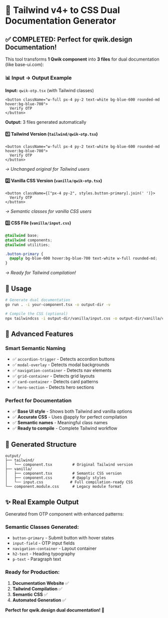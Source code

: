 # 🎉 Tailwind v4+ to CSS Dual Documentation Generator

## ✅ **COMPLETED: Perfect for qwik.design Documentation!**

This tool transforms **1 Qwik component** into **3 files** for dual documentation (like base-ui.com):

### 📊 **Input → Output Example**

**Input:** `qwik-otp.tsx` (with Tailwind classes)
```tsx
<button className="w-full px-4 py-2 text-white bg-blue-600 rounded-md hover:bg-blue-700">
  Verify OTP
</button>
```

**Output:** 3 files generated automatically

#### 1️⃣ **Tailwind Version** (`tailwind/qwik-otp.tsx`)
```tsx
<button className="w-full px-4 py-2 text-white bg-blue-600 rounded-md hover:bg-blue-700">
  Verify OTP
</button>
```
*→ Unchanged original for Tailwind users*

#### 2️⃣ **Vanilla CSS Version** (`vanilla/qwik-otp.tsx`)
```tsx
<button className={["px-4 py-2", styles.button-primary].join(' ')}>
  Verify OTP
</button>
```
*→ Semantic classes for vanilla CSS users*

#### 3️⃣ **CSS File** (`vanilla/input.css`)
```css
@tailwind base;
@tailwind components;
@tailwind utilities;

.button-primary {
  @apply bg-blue-600 hover:bg-blue-700 text-white w-full rounded-md;
}
```
*→ Ready for Tailwind compilation!*

## 🚀 **Usage**

```bash
# Generate dual documentation
go run . -i your-component.tsx -o output-dir -v

# Compile the CSS (optional)
npx tailwindcss -i output-dir/vanilla/input.css -o output-dir/vanilla/compiled.css
```

## 🎯 **Advanced Features**

### **Smart Semantic Naming**
- ✅ `accordion-trigger` - Detects accordion buttons
- ✅ `modal-overlay` - Detects modal backgrounds  
- ✅ `navigation-container` - Detects nav elements
- ✅ `grid-container` - Detects grid layouts
- ✅ `card-container` - Detects card patterns
- ✅ `hero-section` - Detects hero sections

### **Perfect for Documentation**
- ✅ **Base UI style** - Shows both Tailwind and vanilla options
- ✅ **Accurate CSS** - Uses @apply for perfect compilation
- ✅ **Semantic names** - Meaningful class names
- ✅ **Ready to compile** - Complete Tailwind workflow

## 📁 **Generated Structure**

```
output/
├── tailwind/
│   └── component.tsx         # Original Tailwind version
├── vanilla/
│   ├── component.tsx         # Semantic CSS version
│   ├── component.css         # @apply styles
│   └── input.css            # Full compilation-ready CSS
└── component.module.css      # Legacy module format
```

## ✨ **Real Example Output**

Generated from OTP component with enhanced patterns:

### Semantic Classes Generated:
- `button-primary` - Submit button with hover states
- `input-field` - OTP input fields  
- `navigation-container` - Layout container
- `h2-text` - Heading typography
- `p-text` - Paragraph text

### Ready for Production:
1. **Documentation Website** ✅
2. **Tailwind Compilation** ✅  
3. **Semantic CSS** ✅
4. **Automated Generation** ✅

**Perfect for qwik.design dual documentation! 🎉** 